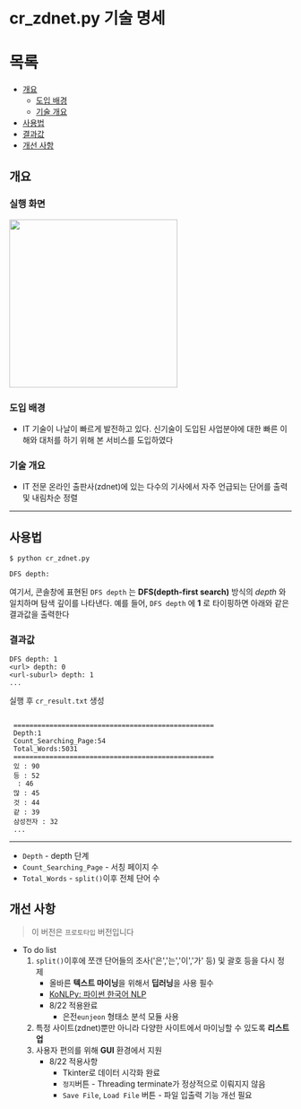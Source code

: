 # cr_zdnet.py 기술 명세
# 목록
  - [개요](#개요)
    - [도입 배경](#도입-배경)
    - [기술 개요](#기술-개요)
  - [사용법](#사용법)
  - [결과값](#결과값)
  - [개선 사항](#개선-사항)
## 개요
### 실행 화면

<div>
<img src="https://user-images.githubusercontent.com/11497589/44968129-ef48cb00-af80-11e8-82b1-ef049c548fb8.JPG" width=300/>
</div>

### 도입 배경
* IT 기술이 나날이 빠르게 발전하고 있다. 신기술이 도입된 사업분야에 대한 빠른 이해와 대처를 하기 위해 본 서비스를 도입하였다  
### 기술 개요
* IT 전문 온라인 출판사(zdnet)에 있는 다수의 기사에서 자주 언급되는 단어를 출력 및 내림차순 정렬
-----------------
## 사용법
```
$ python cr_zdnet.py

DFS depth: 
```
여기서, 콘솔창에 표현된 `DFS depth` 는 **DFS(depth-first search)** 방식의 _depth_ 와 일치하며 탐색 깊이를 나타낸다. 
예를 들어, `DFS depth` 에 **1** 로 타이핑하면 아래와 같은 결과값을 출력한다
### 결과값
```
DFS depth: 1
<url> depth: 0
<url-suburl> depth: 1
...
```
실행 후 `cr_result.txt` 생성 
```

 ==================================================
 Depth:1
 Count_Searching_Page:54
 Total_Words:5031
 ==================================================
 있 : 90
 등 : 52
  : 46
 많 : 45
 것 : 44
 같 : 39
 삼성전자 : 32
 ...
```
-----------------
* `Depth` - depth 단계
* `Count_Searching_Page` - 서칭 페이지 수
* `Total_Words` - `split()`이후 전체 단어 수
## 개선 사항
> 이 버전은 `프로토타입` 버전입니다
* To do list
  1. `split()`이후에 쪼갠 단어들의 조사('은','는','이','가' 등) 및 괄호 등을 다시 정제
     - 올바른 **텍스트 마이닝**을 위해서 **딥러닝**을 사용 필수
     - [KoNLPy: 파이썬 한국어 NLP](http://konlpy.org/ko/latest/)
     - 8/22 적용완료 
        - 은전`eunjeon` 형태소 분석 모듈 사용
  2. 특정 사이트(zdnet)뿐만 아니라 다양한 사이트에서 마이닝할 수 있도록 **리스트업**
  3. 사용자 편의를 위해 **GUI** 환경에서 지원
     - 8/22 적용사항
        - Tkinter로 데이터 시각화 완료
        - `정지`버튼 - Threading terminate가 정상적으로 이뤄지지 않음
        - `Save File`, `Load File` 버튼 - 파일 입출력 기능 개선 필요
      
